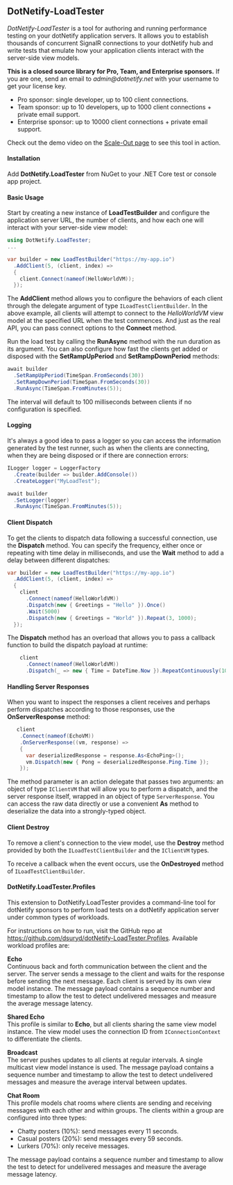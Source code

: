 ## DotNetify-LoadTester

_DotNetify-LoadTester_ is a tool for authoring and running performance testing on your dotNetify application servers. It allows you to establish thousands of concurrent SignalR connections to your dotNetify hub and write tests that emulate how your application clients interact with the server-side view models.

<d-alert info="true">

<b>This is a closed source library for Pro, Team, and Enterprise sponsors.</b> If you are one, send an email to _admin@dotnetify.net_ with your username to get your license key.  

- Pro sponsor: single developer, up to 100 client connections.
- Team sponsor: up to 10 developers, up to 1000 client connections + private email support.
- Enterprise sponsor: up to 10000 client connections + private email support.

</d-alert>

Check out the demo video on the [Scale-Out page](/core/scaleout) to see this tool in action. 

#### Installation

Add **DotNetify.LoadTester** from NuGet to your .NET Core test or console app project.

#### Basic Usage

Start by creating a new instance of **LoadTestBuilder** and configure the application server URL, the number of clients, and how each one will interact with your server-side view model:

```csharp
using DotNetify.LoadTester;
...

var builder = new LoadTestBuilder("https://my-app.io")
  .AddClient(5, (client, index) =>
  {
    client.Connect(nameof(HelloWorldVM));
  });
```

The **AddClient** method allows you to configure the behaviors of each client through the delegate argument of type `ILoadTestClientBuilder`. In the above example, all clients will attempt to connect to the _HelloWorldVM_ view model at the specified URL when the test commences. And just as the real API, you can pass connect options to the **Connect** method.

Run the load test by calling the **RunAsync** method with the run duration as its argument. You can also configure how fast the clients get added or disposed with the **SetRampUpPeriod** and **SetRampDownPeriod** methods:

```csharp
await builder
  .SetRampUpPeriod(TimeSpan.FromSeconds(30))
  .SetRampDownPeriod(TimeSpan.FromSeconds(30))
  .RunAsync(TimeSpan.FromMinutes(5));
```

The interval will default to 100 milliseconds between clients if no configuration is specified.

#### Logging

It's always a good idea to pass a logger so you can access the information generated by the test runner, such as when the clients are connecting, when they are being disposed or if there are connection errors:

```csharp
ILogger logger = LoggerFactory
  .Create(builder => builder.AddConsole())
  .CreateLogger("MyLoadTest");

await builder
  .SetLogger(logger)
  .RunAsync(TimeSpan.FromMinutes(5));
```

#### Client Dispatch

To get the clients to dispatch data following a successful connection, use the **Dispatch** method. You can specify the frequency, either once or repeating with time delay in milliseconds, and use the **Wait** method to add a delay between different dispatches:

```csharp
var builder = new LoadTestBuilder("https://my-app.io")
  .AddClient(5, (client, index) =>
  {
    client
      .Connect(nameof(HelloWorldVM))
      .Dispatch(new { Greetings = "Hello" }).Once()
      .Wait(5000)
      .Dispatch(new { Greetings = "World" }).Repeat(3, 1000);
  });
```

The **Dispatch** method has an overload that allows you to pass a callback function to build the dispatch payload at runtime:

```csharp
    client
      .Connect(nameof(HelloWorldVM))
      .Dispatch(_ => new { Time = DateTime.Now }).RepeatContinuously(1000);
```

#### Handling Server Responses

When you want to inspect the responses a client receives and perhaps perform dispatches according to those responses, use the **OnServerResponse** method:

```csharp
   client
    .Connect(nameof(EchoVM))
    .OnServerResponse((vm, response) =>
    {
      var deserializedResponse = response.As<EchoPing>();
      vm.Dispatch(new { Pong = deserializedResponse.Ping.Time });
    });
```

The method parameter is an action delegate that passes two arguments: an object of type `IClientVM` that will allow you to perform a dispatch, and the server response itself, wrapped in an object of type `ServerResponse`. You can access the raw data directly or use a convenient **As** method to deserialize the data into a strongly-typed object.

#### Client Destroy

To remove a client's connection to the view model, use the **Destroy** method provided by both the `ILoadTestClientBuilder` and the `IClientVM` types.

To receive a callback when the event occurs, use the **OnDestroyed** method of `ILoadTestClientBuilder`.

#### DotNetify.LoadTester.Profiles

This extension to DotNetify.LoadTester provides a command-line tool for dotNetify sponsors to perform load tests on a dotNetify application server under common types of workloads.

For instructions on how to run, visit the GitHub repo at https://github.com/dsuryd/dotNetify-LoadTester.Profiles. Available workload profiles are:

<b>Echo</b>
<br/>
Continuous back and forth communication between the client and the server. The server sends a message to the client and waits for the response before sending the next message. Each client is served by its own view model instance. The message payload contains a sequence number and timestamp to allow the test to detect undelivered messages and measure the average message latency.

<b>Shared Echo</b>
<br/>
This profile is similar to **Echo**, but all clients sharing the same view model instance. The view model uses the connection ID from `IConnectionContext` to differentiate the clients.

<b>Broadcast</b>
<br/>
The server pushes updates to all clients at regular intervals. A single multicast view model instance is used. The message payload contains a sequence number and timestamp to allow the test to detect undelivered messages and measure the average interval between updates.

<b>Chat Room</b>
<br/>
This profile models chat rooms where clients are sending and receiving messages with each other and within groups. The clients within a group are configured into three types:

- Chatty posters (10%): send messages every 11 seconds.
- Casual posters (20%): send messages every 59 seconds.
- Lurkers (70%): only receive messages.

The message payload contains a sequence number and timestamp to allow the test to detect for undelivered messages and measure the average message latency.
